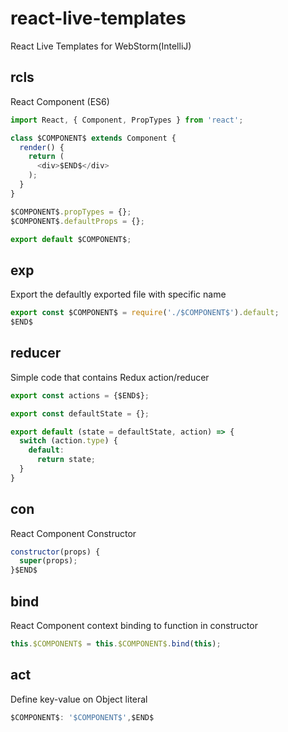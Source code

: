 # react-live-templates
React Live Templates for WebStorm(IntelliJ)

## rcls
React Component (ES6)

```javascript
import React, { Component, PropTypes } from 'react';

class $COMPONENT$ extends Component {
  render() {
    return (
      <div>$END$</div>
    );
  }
}

$COMPONENT$.propTypes = {};
$COMPONENT$.defaultProps = {};

export default $COMPONENT$;
```

## exp
Export the defaultly exported file with specific name

```javascript
export const $COMPONENT$ = require('./$COMPONENT$').default;
$END$
```

## reducer
Simple code that contains Redux action/reducer

```javascript
export const actions = {$END$};

export const defaultState = {};

export default (state = defaultState, action) => {
  switch (action.type) {
    default:
      return state;
  }
}
```

## con
React Component Constructor

```javascript
constructor(props) {
  super(props);
}$END$
```

## bind
React Component context binding to function in constructor

```javascript
this.$COMPONENT$ = this.$COMPONENT$.bind(this);
```

## act
Define key-value on Object literal

```javascript
$COMPONENT$: '$COMPONENT$',$END$
```

